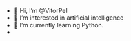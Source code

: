 - 👋 Hi, I’m @VitorPel
- 👀 I’m interested in artificial intelligence
- 🌱 I’m currently learning Python.
- 
<!---
VitorPel/VitorPel is a ✨ special ✨ repository because its `README.md` (this file) appears on your GitHub profile.
You can click the Preview link to take a look at your changes.
--->

